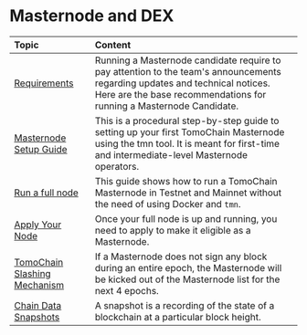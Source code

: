 # Masternode and DEX

| Topic | Content |
| :--- | :--- |
| [Requirements](masternode/requirements.md) | Running a Masternode candidate require to pay attention to the team's announcements regarding updates and technical notices. Here are the base recommendations for running a Masternode Candidate. |
| [Masternode Setup Guide](masternode/masternode-setup-guide.md) | This is a procedural step-by-step guide to setting up your first TomoChain Masternode using the tmn tool. It is meant for first-time and intermediate-level Masternode operators. |
| [Run a full node](masternode/run-a-full-node/) | This guide shows how to run a TomoChain Masternode in Testnet and Mainnet without the need of using Docker and `tmn`. |
| [Apply Your Node ](masternode/apply-your-node.md) | Once your full node is up and running, you need to apply to make it eligible as a Masternode. |
| [TomoChain Slashing Mechanism](masternode/tomochain-slashing-mechanism.md) | If a Masternode does not sign any block during an entire epoch, the Masternode will be kicked out of the Masternode list for the next 4 epochs. |
| [Chain Data Snapshots](masternode/chain-data-snapshots.md) | A snapshot is a recording of the state of a blockchain at a particular block height. |



